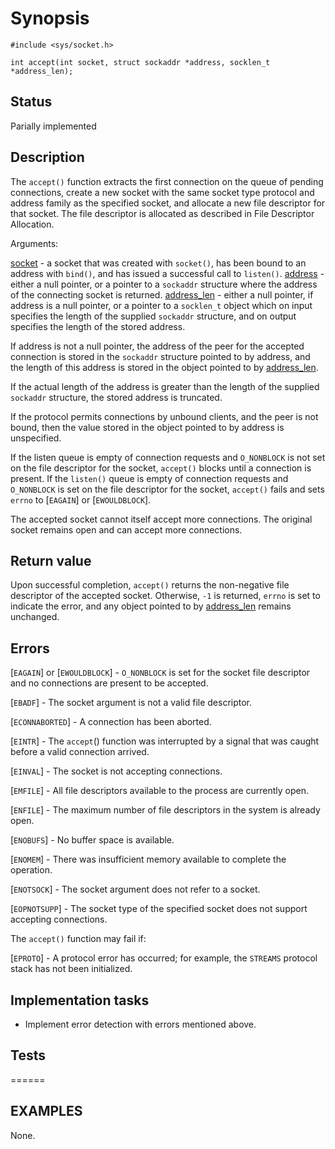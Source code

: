 # Synopsis

`#include <sys/socket.h>`

`int accept(int socket, struct sockaddr *address,
       socklen_t *address_len);`

## Status

Parially implemented

## Description

The `accept()` function extracts the first connection on the queue of pending connections, create a new socket with the same socket type protocol and address family as the specified socket, and allocate a new file descriptor for that socket. The file descriptor is  allocated as described in File Descriptor Allocation.

Arguments:

<u>socket</u> - a socket that was created with `socket()`, has been bound to an address with `bind()`, and has issued a successful call to `listen()`.
<u>address</u> - either a null pointer, or a pointer to a `sockaddr` structure where the address of the connecting socket is returned.
<u>address_len</u> - either a null pointer, if address is a null pointer, or a pointer to a `socklen_t` object which on input specifies the length of the supplied `sockaddr` structure, and on output specifies the length of the stored address.

If address is not a null pointer, the address of the peer for the accepted connection is stored in the `sockaddr` structure pointed to by address, and the length of this address is stored in the object pointed to by <u>address_len</u>.

If the actual length of the address is greater than the length of the supplied `sockaddr` structure, the stored address is truncated.

If the protocol permits connections by unbound clients, and the peer is not bound, then the value stored in the object pointed to by address is unspecified.

If the listen queue is empty of connection requests and `O_NONBLOCK` is not set on the file descriptor for the socket, `accept()` blocks until a connection is present. If the `listen()` queue is empty of connection requests and `O_NONBLOCK` is set on the file descriptor for the socket, `accept()` fails and sets `errno` to [`EAGAIN`] or [`EWOULDBLOCK`].

The accepted socket cannot itself accept more connections. The original socket remains open and can accept more connections.

## Return value

Upon successful completion, `accept()` returns the non-negative file descriptor of the accepted socket. Otherwise, `-1` is returned, `errno` is set to indicate the error, and any object pointed to by <u>address_len</u> remains unchanged.

## Errors

[`EAGAIN`] or [`EWOULDBLOCK`] - `O_NONBLOCK` is set for the socket file descriptor and no connections are present to be accepted.

[`EBADF`] - The socket argument is not a valid file descriptor.

[`ECONNABORTED`] - A connection has been aborted.

[`EINTR`] - The `accept`() function was interrupted by a signal that was caught before a valid connection arrived.

[`EINVAL`] - The socket is not accepting connections.

[`EMFILE`] - All file descriptors available to the process are currently open.

[`ENFILE`] - The maximum number of file descriptors in the system is already open.

[`ENOBUFS`] - No buffer space is available.

[`ENOMEM`] - There was insufficient memory available to complete the operation.

[`ENOTSOCK`] - The socket argument does not refer to a socket.

[`EOPNOTSUPP`] - The socket type of the specified socket does not support accepting connections.

The `accept()` function may fail if:

[`EPROTO`] - A protocol error has occurred; for example, the `STREAMS` protocol stack has not been initialized. 


## Implementation tasks

* Implement error detection with errors mentioned above.

## Tests

======

## EXAMPLES

None.
